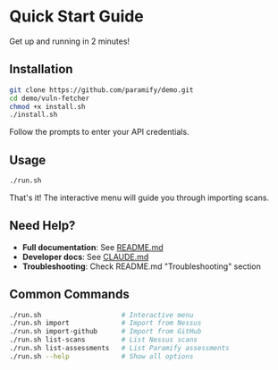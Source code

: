 # Quick Start Guide

Get up and running in 2 minutes!

## Installation

```bash
git clone https://github.com/paramify/demo.git
cd demo/vuln-fetcher
chmod +x install.sh
./install.sh
```

Follow the prompts to enter your API credentials.

## Usage

```bash
./run.sh
```

That's it! The interactive menu will guide you through importing scans.

## Need Help?

- **Full documentation**: See [README.md](README.md)
- **Developer docs**: See [CLAUDE.md](CLAUDE.md)
- **Troubleshooting**: Check README.md "Troubleshooting" section

## Common Commands

```bash
./run.sh                    # Interactive menu
./run.sh import             # Import from Nessus
./run.sh import-github      # Import from GitHub
./run.sh list-scans         # List Nessus scans
./run.sh list-assessments   # List Paramify assessments
./run.sh --help             # Show all options
```
